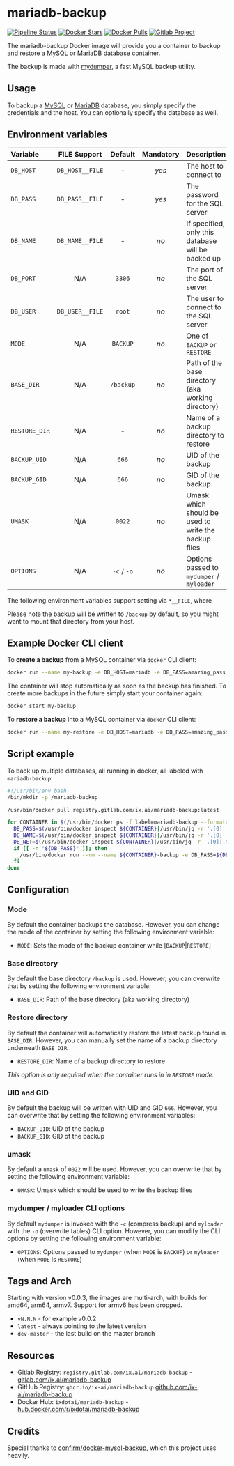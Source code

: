 # mariadb-backup

[![Pipeline Status](https://gitlab.com/ix.ai/mariadb-backup/badges/master/pipeline.svg)](https://gitlab.com/ix.ai/mariadb-backup/)
[![Docker Stars](https://img.shields.io/docker/stars/ixdotai/mariadb-backup.svg)](https://hub.docker.com/r/ixdotai/mariadb-backup/)
[![Docker Pulls](https://img.shields.io/docker/pulls/ixdotai/mariadb-backup.svg)](https://hub.docker.com/r/ixdotai/mariadb-backup/)
[![Gitlab Project](https://img.shields.io/badge/GitLab-Project-554488.svg)](https://gitlab.com/ix.ai/mariadb-backup/)

The mariadb-backup Docker image will provide you a container to backup and restore a [MySQL](https://hub.docker.com/_/mysql/) or [MariaDB](https://hub.docker.com/_/mariadb/) database container.

The backup is made with [mydumper](http://centminmod.com/mydumper.html), a fast MySQL backup utility.

## Usage

To backup a [MySQL](https://hub.docker.com/_/mysql/) or [MariaDB](https://hub.docker.com/_/mariadb/) database, you simply specify the credentials and the host. You can optionally specify the database as well.

## Environment variables

| **Variable**  | **FILE Support** | **Default** | **Mandatory** | **Description**                                      |
|:--------------|:----------------:|:-----------:|:-------------:|:-----------------------------------------------------|
| `DB_HOST`     | `DB_HOST__FILE`  | -           | *yes*         | The host to connect to                               |
| `DB_PASS`     | `DB_PASS__FILE`  | -           | *yes*         | The password for the SQL server                      |
| `DB_NAME`     | `DB_NAME__FILE`  | -           | *no*          | If specified, only this database will be backed up   |
| `DB_PORT`     | N/A              | `3306`      | *no*          | The port of the SQL server                           |
| `DB_USER`     | `DB_USER__FILE`  | `root`      | *no*          | The user to connect to the SQL server                |
| `MODE`        | N/A              | `BACKUP`    | *no*          | One of `BACKUP` or `RESTORE`                         |
| `BASE_DIR`    | N/A              | `/backup`   | *no*          | Path of the base directory (aka working directory)   |
| `RESTORE_DIR` | N/A              | -           | *no*          | Name of a backup directory to restore                |
| `BACKUP_UID`  | N/A              | `666`       | *no*          | UID of the backup                                    |
| `BACKUP_GID`  | N/A              | `666`       | *no*          | GID of the backup                                    |
| `UMASK`       | N/A              | `0022`      | *no*          | Umask which should be used to write the backup files |
| `OPTIONS`     | N/A              | `-c` / `-o` | *no*          | Options passed to `mydumper` / `myloader`            |

The following environment variables support setting via `*__FILE`, where

Please note the backup will be written to `/backup` by default, so you might want to mount that directory from your host.

## Example Docker CLI client

To **create a backup** from a MySQL container via `docker` CLI client:

```bash
docker run --name my-backup -e DB_HOST=mariadb -e DB_PASS=amazing_pass -v /var/mysql_backups:/backup registry.gitlab.com/ix.ai/mariadb-backup:latest
```

The container will stop automatically as soon as the backup has finished.
To create more backups in the future simply start your container again:

```bash
docker start my-backup
```

To **restore a backup** into a MySQL container via `docker` CLI client:

```bash
docker run --name my-restore -e DB_HOST=mariadb -e DB_PASS=amazing_pass -e MODE=RESTORE -v /var/mysql_backups:/backup registry.gitlab.com/ix.ai/mariadb-backup:latest
```

## Script example

To back up multiple databases, all running in docker, all labeled with `mariadb-backup`:

```bash
#!/usr/bin/env bash
/bin/mkdir -p /mariadb-backup

/usr/bin/docker pull registry.gitlab.com/ix.ai/mariadb-backup:latest

for CONTAINER in $(/usr/bin/docker ps -f label=mariadb-backup --format='{{.Names}}'); do
  DB_PASS=$(/usr/bin/docker inspect ${CONTAINER}|/usr/bin/jq -r '.[0]|.Config.Env[]|select(test("^MARIADB_ROOT_PASSWORD.*"))'|/bin/sed -n 's/^MARIADB_ROOT_PASSWORD=\(.*\)/\1/p')
  DB_NAME=$(/usr/bin/docker inspect ${CONTAINER}|/usr/bin/jq -r '.[0]|.Config.Env[]|select(test("^MARIADB_DATABASE.*"))'|/bin/sed -n 's/^MARIADB_DATABASE=\(.*\)/\1/p')
  DB_NET=$(/usr/bin/docker inspect ${CONTAINER}|/usr/bin/jq -r '.[0]|.NetworkSettings.Networks|to_entries[]|.key')
  if [[ -n "${DB_PASS}" ]]; then
    /usr/bin/docker run --rm --name ${CONTAINER}-backup -e DB_PASS=${DB_PASS} -e DB_HOST=${CONTAINER} -e DB_NAME=${DB_NAME} --network ${DB_NET} -v /mariadb-backup:/backup registry.gitlab.com/ix.ai/mariadb-backup:latest
  fi
done

```

## Configuration

### Mode

By default the container backups the database.
However, you can change the mode of the container by setting the following environment variable:

* `MODE`: Sets the mode of the backup container while [`BACKUP`|`RESTORE`]

### Base directory

By default the base directory `/backup` is used.
However, you can overwrite that by setting the following environment variable:

* `BASE_DIR`: Path of the base directory (aka working directory)

### Restore directory

By default the container will automatically restore the latest backup found in `BASE_DIR`.
However, you can manually set the name of a backup directory underneath `BASE_DIR`:

* `RESTORE_DIR`: Name of a backup directory to restore

*This option is only required when the container runs in in `RESTORE` mode.*

### UID and GID

By default the backup will be written with UID and GID `666`.
However, you can overwrite that by setting the following environment variables:

* `BACKUP_UID`: UID of the backup
* `BACKUP_GID`: GID of the backup

### umask

By default a `umask` of `0022` will be used.
However, you can overwrite that by setting the following environment variable:

* `UMASK`: Umask which should be used to write the backup files

### mydumper / myloader CLI options

By default `mydumper` is invoked with the `-c` (compress backup) and `myloader` with the `-o` (overwrite tables) CLI option.
However, you can modify the CLI options by setting the following environment variable:

* `OPTIONS`: Options passed to `mydumper` (when `MODE` is `BACKUP`) or `myloader` (when `MODE` is `RESTORE`)

## Tags and Arch

Starting with version v0.0.3, the images are multi-arch, with builds for amd64, arm64, armv7. Support for armv6 has been dropped.

* `vN.N.N` - for example v0.0.2
* `latest` - always pointing to the latest version
* `dev-master` - the last build on the master branch

## Resources

* Gitlab Registry: `registry.gitlab.com/ix.ai/mariadb-backup` - [gitlab.com/ix.ai/mariadb-backup](https://gitlab.com/ix.ai/mariadb-backup)
* GitHub Registry: `ghcr.io/ix-ai/mariadb-backup` [github.com/ix-ai/mariadb-backup](https://github.com/ix-ai/mariadb-backup)
* Docker Hub: `ixdotai/mariadb-backup` - [hub.docker.com/r/ixdotai/mariadb-backup](https://hub.docker.com/r/ixdotai/mariadb-backup)

## Credits

Special thanks to [confirm/docker-mysql-backup](https://github.com/confirm/docker-mysql-backup), which this project uses heavily.
